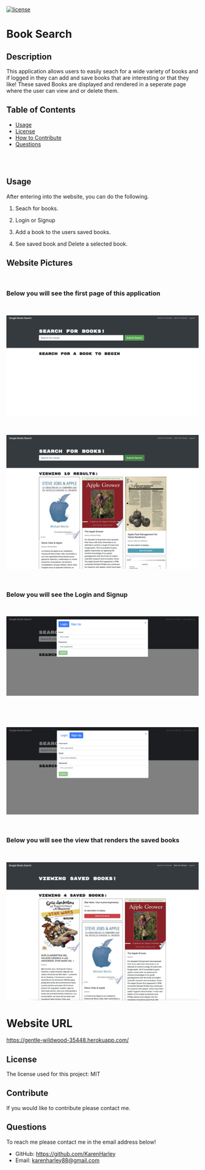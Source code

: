 [![license](https://img.shields.io/github/license/DAVFoundation/captain-n3m0.svg?style=flat-square)](https://github.com/DAVFoundation/captain-n3m0/blob/master/LICENSE)

# Book Search

## Description

This application allows users to easily seach for a wide variety of books and if logged in they can add and save books that are interesting or that they like! These saved Books are displayed and rendered in a seperate page where the user can view and or delete them. 

## Table of Contents

- [Usage](#usage)
- [License](#license)
- [How to Contribute](#contribute)
- [Questions](#questions)

<br/>
<br/>
  
  ## Usage
  
After entering into the website, you can do the following.

1. Seach for books.

2. Login or Signup

3. Add a book to the users saved books.

4. See saved book and Delete a selected book.


## Website Pictures
<br/>

### Below you will see the first page of this application

<br/>

![home](./pics/website.png)

<br/>

![results](./pics/results.png)

<br/>

### Below you will see the Login and Signup 

<br/>

![login](./pics/login.png)

<br/>

<br/>

<br/>

![signup](./pics/signUp.png)

<br/>

### Below you will see the view that renders the saved books

<br/>

![saved Books](./pics/savedBook.png)



# Website URL

https://gentle-wildwood-35448.herokuapp.com/


## License

The license used for this project: MIT

## Contribute

If you would like to contribute please contact me.

## Questions

To reach me please contact me in the email address below!

- GitHub: https://github.com/KarenHarley
- Email: karenharley88@gmail.com
